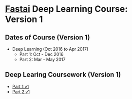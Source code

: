 # [Fastai](http://www.fast.ai) Deep Learning Course:  Version 1

## Dates of Course (Version 1)
- Deep Learning  (Oct 2016 to Apr 2017)
    - Part 1:  Oct - Dec 2016 
    - Part 2:  Mar - May 2017

## Deep Learing Coursework (Version 1)
* [Part 1 v1](http://course17.fast.ai)
* [Part 2 v1](http://course17.fast.ai/part2.html)
